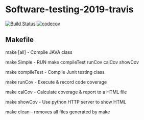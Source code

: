 # Software-testing-2019-travis
[![Build Status](https://travis-ci.com/lls0308abc/Software-testing-2019-travis.svg?branch=master)](https://travis-ci.com/lls0308abc/Software-testing-2019-travis)
[![codecov](https://codecov.io/gh/lls0308abc/Software-testing-2019-travis/branch/master/graph/badge.svg)](https://codecov.io/gh/lls0308abc/Software-testing-2019-travis)

## Makefile
make [all]		- Compile JAVA class

make Simple		- RUN make compileTest runCov calCov showCov

make compileTest	- Compile Junit testing class

make runCov		- Execute & record code coverage

make calCov		- Calculate coverage & report to a HTML file

make showCov		- Use python HTTP server to show HTML

make clean		- removes all files generated by make
